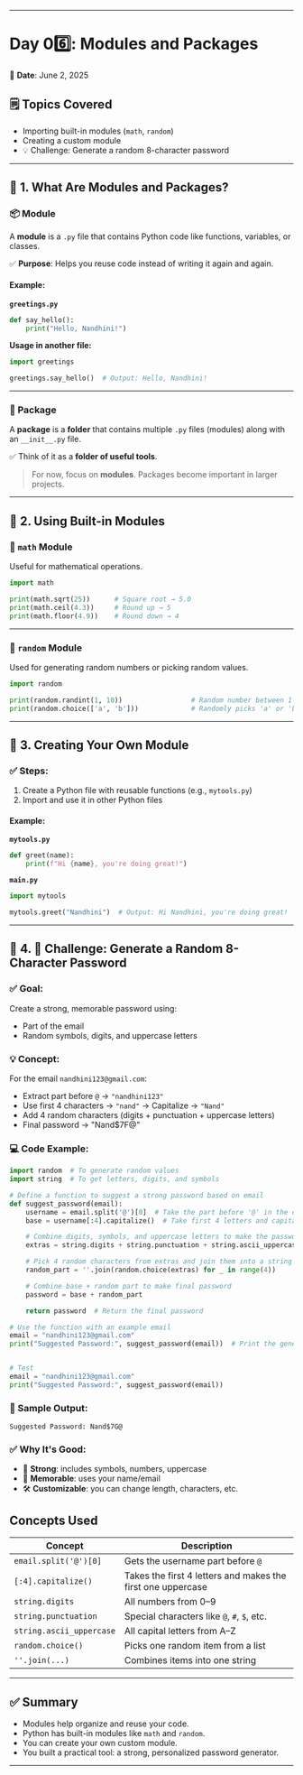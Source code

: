 

---


# Day 06️⃣: Modules and Packages  
📅 **Date**: June 2, 2025  

## 🗒️ Topics Covered
- Importing built-in modules (`math`, `random`)
- Creating a custom module
- 💡 Challenge: Generate a random 8-character password

---

## 🔹 1. What Are Modules and Packages?

### 📦 Module
A **module** is a `.py` file that contains Python code like functions, variables, or classes.

✅ **Purpose**: Helps you reuse code instead of writing it again and again.

#### Example:

**`greetings.py`**
```python
def say_hello():
    print("Hello, Nandhini!")
````

**Usage in another file:**

```python
import greetings

greetings.say_hello()  # Output: Hello, Nandhini!
```

---

### 📁 Package

A **package** is a **folder** that contains multiple `.py` files (modules) along with an `__init__.py` file.

✅ Think of it as a **folder of useful tools**.

> For now, focus on **modules**. Packages become important in larger projects.

---

## 🔹 2. Using Built-in Modules

### 🧮 `math` Module

Useful for mathematical operations.

```python
import math

print(math.sqrt(25))      # Square root → 5.0
print(math.ceil(4.3))     # Round up → 5
print(math.floor(4.9))    # Round down → 4
```

---

### 🎲 `random` Module

Used for generating random numbers or picking random values.

```python
import random

print(random.randint(1, 10))                 # Random number between 1 and 10
print(random.choice(['a', 'b']))             # Randomly picks 'a' or 'b'
```

---

## 🔹 3. Creating Your Own Module

### ✅ Steps:

1. Create a Python file with reusable functions (e.g., `mytools.py`)
2. Import and use it in other Python files

#### Example:

**`mytools.py`**

```python
def greet(name):
    print(f"Hi {name}, you're doing great!")
```

**`main.py`**

```python
import mytools

mytools.greet("Nandhini")  # Output: Hi Nandhini, you're doing great!
```

---

## 🔹 4. 🎯 Challenge: Generate a Random 8-Character Password

### ✅ Goal:

Create a strong, memorable password using:

* Part of the email
* Random symbols, digits, and uppercase letters

### 💡 Concept:

For the email `nandhini123@gmail.com`:

* Extract part before `@` → `"nandhini123"`
* Use first 4 characters → `"nand"` → Capitalize → `"Nand"`
* Add 4 random characters (digits + punctuation + uppercase letters)
* Final password → "Nand$7F@"

### 💻 Code Example:

```python
import random  # To generate random values
import string  # To get letters, digits, and symbols

# Define a function to suggest a strong password based on email
def suggest_password(email):
    username = email.split('@')[0]  # Take the part before '@' in the email
    base = username[:4].capitalize()  # Take first 4 letters and capitalize the first letter

    # Combine digits, symbols, and uppercase letters to make the password strong
    extras = string.digits + string.punctuation + string.ascii_uppercase

    # Pick 4 random characters from extras and join them into a string
    random_part = ''.join(random.choice(extras) for _ in range(4))

    # Combine base + random part to make final password
    password = base + random_part

    return password  # Return the final password

# Use the function with an example email
email = "nandhini123@gmail.com"
print("Suggested Password:", suggest_password(email))  # Print the generated password


# Test
email = "nandhini123@gmail.com"
print("Suggested Password:", suggest_password(email))
```

### 📝 Sample Output:

```
Suggested Password: Nand$7G@
```

### ✅ Why It's Good:

* 🔐 **Strong**: includes symbols, numbers, uppercase
* 🧠 **Memorable**: uses your name/email
* 🛠️ **Customizable**: you can change length, characters, etc.


## Concepts Used

| Concept                  | Description                                                 |
| ------------------------ | ----------------------------------------------------------- |
| `email.split('@')[0]`    | Gets the username part before `@`                           |
| `[:4].capitalize()`      | Takes the first 4 letters and makes the first one uppercase |
| `string.digits`          | All numbers from 0–9                                        |
| `string.punctuation`     | Special characters like `@`, `#`, `$`, etc.                 |
| `string.ascii_uppercase` | All capital letters from A–Z                                |
| `random.choice()`        | Picks one random item from a list                           |
| `''.join(...)`           | Combines items into one string                              |

---

## ✅ Summary

* Modules help organize and reuse your code.
* Python has built-in modules like `math` and `random`.
* You can create your own custom module.
* You built a practical tool: a strong, personalized password generator.

---

